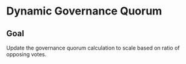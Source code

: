 # Dynamic Governance Quorum

## Goal
Update the governance quorum calculation to scale based on ratio of opposing votes.

